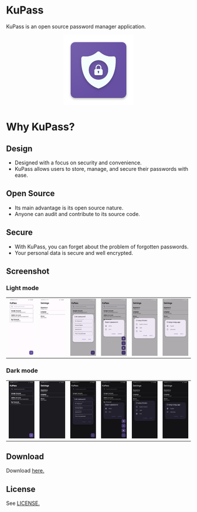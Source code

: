 # KuPass
KuPass is an open source password manager application.

<p align="center">
	<img src="https://github.com/achmaddaniel24/kupass/blob/master/image/icon.png?raw=true" alt="kupass">
</p>

# Why KuPass?
## Design
* Designed with a focus on security and convenience.
* KuPass allows users to store, manage, and secure their passwords with ease.

## Open Source
* Its main advantage is its open source nature.
* Anyone can audit and contribute to its source code.

## Secure
* With KuPass, you can forget about the problem of forgotten passwords.
* Your personal data is secure and well encrypted.

## Screenshot
### Light mode
<p align="center">
	<table width="100">
		<tr>
			<td align="center">
				<img src="https://github.com/achmaddaniel24/kupass/blob/master/image/light_home.jpg?raw=true">
			</td>
			<td align="center">
				<img src="https://github.com/achmaddaniel24/kupass/blob/master/image/light_settings.jpg?raw=true">
			</td>
			<td align="center">
				<img src="https://github.com/achmaddaniel24/kupass/blob/master/image/light_password.jpg?raw=true">
			</td>
			<td align="center">
				<img src="https://github.com/achmaddaniel24/kupass/blob/master/image/light_export.jpg?raw=true">
			</td>
			<td align="center">
				<img src="https://github.com/achmaddaniel24/kupass/blob/master/image/light_theme.jpg?raw=true">
			</td>
			<td align="center">
				<img src="https://github.com/achmaddaniel24/kupass/blob/master/image/light_lang.jpg?raw=true">
			</td>
		</tr>
	</table>
</p>

### Dark mode
<p align="center">
	<table width="100">
		<tr>
			<td align="center">
				<img src="https://github.com/achmaddaniel24/kupass/blob/master/image/dark_home.jpg?raw=true">
			</td>
			<td align="center">
				<img src="https://github.com/achmaddaniel24/kupass/blob/master/image/dark_settings.jpg?raw=true">
			</td>
			<td align="center">
				<img src="https://github.com/achmaddaniel24/kupass/blob/master/image/dark_password.jpg?raw=true">
			</td>
			<td align="center">
				<img src="https://github.com/achmaddaniel24/kupass/blob/master/image/dark_export.jpg?raw=true">
			</td>
			<td align="center">
				<img src="https://github.com/achmaddaniel24/kupass/blob/master/image/dark_theme.jpg?raw=true">
			</td>
			<td align="center">
				<img src="https://github.com/achmaddaniel24/kupass/blob/master/image/dark_lang.jpg?raw=true">
			</td>
		</tr>
	</table>
</p>

## Download
Download [here.](https://github.com/achmaddaniel24/kupass/releases/download/v1.0.0/app-release.apk)

## License
See [LICENSE.](LICENSE)